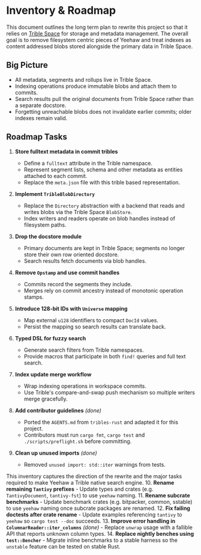 # Inventory & Roadmap

This document outlines the long term plan to rewrite this project so that it relies on [Trible Space](https://github.com/triblespace/tribles-rust) for storage and metadata management. The overall goal is to remove filesystem centric pieces of Yeehaw and treat indexes as content addressed blobs stored alongside the primary data in Trible Space.

## Big Picture

- All metadata, segments and rollups live in Trible Space.
- Indexing operations produce immutable blobs and attach them to commits.
- Search results pull the original documents from Trible Space rather than a separate docstore.
- Forgetting unreachable blobs does not invalidate earlier commits; older indexes remain valid.

## Roadmap Tasks

1. **Store fulltext metadata in commit tribles**
   - Define a `fulltext` attribute in the Trible namespace.
   - Represent segment lists, schema and other metadata as entities attached to each commit.
   - Replace the `meta.json` file with this trible based representation.

2. **Implement `TribleBlobDirectory`**
   - Replace the `Directory` abstraction with a backend that reads and writes blobs via the Trible Space `BlobStore`.
   - Index writers and readers operate on blob handles instead of filesystem paths.

3. **Drop the docstore module**
   - Primary documents are kept in Trible Space; segments no longer store their own row oriented docstore.
   - Search results fetch documents via blob handles.

4. **Remove `Opstamp` and use commit handles**
   - Commits record the segments they include.
   - Merges rely on commit ancestry instead of monotonic operation stamps.

5. **Introduce 128-bit IDs with `Universe` mapping**
   - Map external `u128` identifiers to compact `DocId` values.
   - Persist the mapping so search results can translate back.

6. **Typed DSL for fuzzy search**
   - Generate search filters from Trible namespaces.
   - Provide macros that participate in both `find!` queries and full text search.

7. **Index update merge workflow**
   - Wrap indexing operations in workspace commits.
   - Use Trible's compare-and-swap push mechanism so multiple writers merge gracefully.

8. **Add contributor guidelines** *(done)*
   - Ported the `AGENTS.md` from `tribles-rust` and adapted it for this project.
   - Contributors must run `cargo fmt`, `cargo test` and `./scripts/preflight.sh` before committing.
9. **Clean up unused imports** *(done)*
   - Removed `unused import: std::iter` warnings from tests.

This inventory captures the direction of the rewrite and the major tasks required to make Yeehaw a Trible native search engine.
10. **Rename remaining `Tantivy` prefixes**
    - Update types and crates (e.g. `TantivyDocument`, `tantivy-fst`) to use `yeehaw` naming.
11. **Rename subcrate benchmarks**
    - Update benchmark crates (e.g. bitpacker, common, sstable) to use `yeehaw` naming once subcrate packages are renamed.
12. **Fix failing doctests after crate rename**
    - Update examples referencing `tantivy` to `yeehaw` so `cargo test --doc` succeeds.
13. **Improve error handling in `ColumnarReader::iter_columns`** *(done)*
    - Replace `unwrap` usage with a fallible API that reports unknown column types.
14. **Replace nightly benches using `test::Bencher`**
    - Migrate inline benchmarks to a stable harness so the `unstable` feature can be tested on stable Rust.
